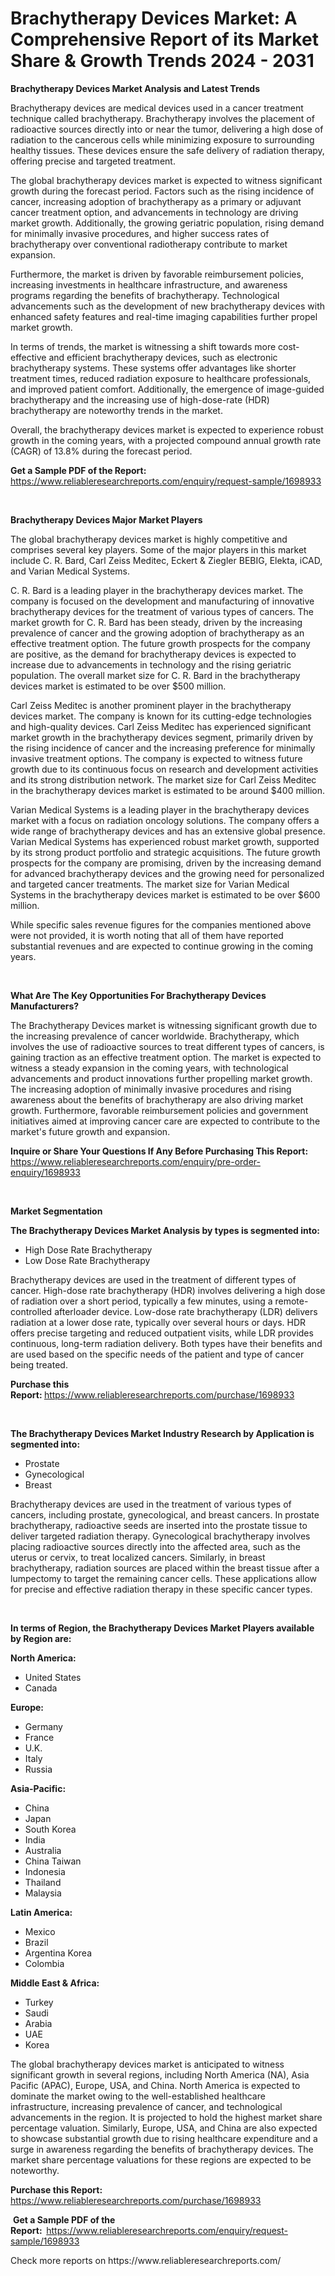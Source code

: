 <p><h1>Brachytherapy Devices Market: A Comprehensive Report of its Market Share & Growth Trends 2024 - 2031</h1></p><p><strong>Brachytherapy Devices Market Analysis and Latest Trends</strong></p>
<p><p>Brachytherapy devices are medical devices used in a cancer treatment technique called brachytherapy. Brachytherapy involves the placement of radioactive sources directly into or near the tumor, delivering a high dose of radiation to the cancerous cells while minimizing exposure to surrounding healthy tissues. These devices ensure the safe delivery of radiation therapy, offering precise and targeted treatment.</p><p>The global brachytherapy devices market is expected to witness significant growth during the forecast period. Factors such as the rising incidence of cancer, increasing adoption of brachytherapy as a primary or adjuvant cancer treatment option, and advancements in technology are driving market growth. Additionally, the growing geriatric population, rising demand for minimally invasive procedures, and higher success rates of brachytherapy over conventional radiotherapy contribute to market expansion.</p><p>Furthermore, the market is driven by favorable reimbursement policies, increasing investments in healthcare infrastructure, and awareness programs regarding the benefits of brachytherapy. Technological advancements such as the development of new brachytherapy devices with enhanced safety features and real-time imaging capabilities further propel market growth.</p><p>In terms of trends, the market is witnessing a shift towards more cost-effective and efficient brachytherapy devices, such as electronic brachytherapy systems. These systems offer advantages like shorter treatment times, reduced radiation exposure to healthcare professionals, and improved patient comfort. Additionally, the emergence of image-guided brachytherapy and the increasing use of high-dose-rate (HDR) brachytherapy are noteworthy trends in the market.</p><p>Overall, the brachytherapy devices market is expected to experience robust growth in the coming years, with a projected compound annual growth rate (CAGR) of 13.8% during the forecast period.</p></p>
<p><strong>Get a Sample PDF of the Report:&nbsp;</strong> <a href="https://www.reliableresearchreports.com/enquiry/request-sample/1698933">https://www.reliableresearchreports.com/enquiry/request-sample/1698933</a></p>
<p>&nbsp;</p>
<p><strong>Brachytherapy Devices Major Market Players</strong></p>
<p><p>The global brachytherapy devices market is highly competitive and comprises several key players. Some of the major players in this market include C. R. Bard, Carl Zeiss Meditec, Eckert & Ziegler BEBIG, Elekta, iCAD, and Varian Medical Systems.</p><p>C. R. Bard is a leading player in the brachytherapy devices market. The company is focused on the development and manufacturing of innovative brachytherapy devices for the treatment of various types of cancers. The market growth for C. R. Bard has been steady, driven by the increasing prevalence of cancer and the growing adoption of brachytherapy as an effective treatment option. The future growth prospects for the company are positive, as the demand for brachytherapy devices is expected to increase due to advancements in technology and the rising geriatric population. The overall market size for C. R. Bard in the brachytherapy devices market is estimated to be over $500 million.</p><p>Carl Zeiss Meditec is another prominent player in the brachytherapy devices market. The company is known for its cutting-edge technologies and high-quality devices. Carl Zeiss Meditec has experienced significant market growth in the brachytherapy devices segment, primarily driven by the rising incidence of cancer and the increasing preference for minimally invasive treatment options. The company is expected to witness future growth due to its continuous focus on research and development activities and its strong distribution network. The market size for Carl Zeiss Meditec in the brachytherapy devices market is estimated to be around $400 million.</p><p>Varian Medical Systems is a leading player in the brachytherapy devices market with a focus on radiation oncology solutions. The company offers a wide range of brachytherapy devices and has an extensive global presence. Varian Medical Systems has experienced robust market growth, supported by its strong product portfolio and strategic acquisitions. The future growth prospects for the company are promising, driven by the increasing demand for advanced brachytherapy devices and the growing need for personalized and targeted cancer treatments. The market size for Varian Medical Systems in the brachytherapy devices market is estimated to be over $600 million.</p><p>While specific sales revenue figures for the companies mentioned above were not provided, it is worth noting that all of them have reported substantial revenues and are expected to continue growing in the coming years.</p></p>
<p>&nbsp;</p>
<p><strong>What Are The Key Opportunities For Brachytherapy Devices Manufacturers?</strong></p>
<p><p>The Brachytherapy Devices market is witnessing significant growth due to the increasing prevalence of cancer worldwide. Brachytherapy, which involves the use of radioactive sources to treat different types of cancers, is gaining traction as an effective treatment option. The market is expected to witness a steady expansion in the coming years, with technological advancements and product innovations further propelling market growth. The increasing adoption of minimally invasive procedures and rising awareness about the benefits of brachytherapy are also driving market growth. Furthermore, favorable reimbursement policies and government initiatives aimed at improving cancer care are expected to contribute to the market's future growth and expansion.</p></p>
<p><strong>Inquire or Share Your Questions If Any Before Purchasing This Report:</strong> <a href="https://www.reliableresearchreports.com/enquiry/pre-order-enquiry/1698933">https://www.reliableresearchreports.com/enquiry/pre-order-enquiry/1698933</a></p>
<p>&nbsp;</p>
<p><strong>Market Segmentation</strong></p>
<p><strong>The Brachytherapy Devices Market Analysis by types is segmented into:</strong></p>
<p><ul><li>High Dose Rate Brachytherapy</li><li>Low Dose Rate Brachytherapy</li></ul></p>
<p><p>Brachytherapy devices are used in the treatment of different types of cancer. High-dose rate brachytherapy (HDR) involves delivering a high dose of radiation over a short period, typically a few minutes, using a remote-controlled afterloader device. Low-dose rate brachytherapy (LDR) delivers radiation at a lower dose rate, typically over several hours or days. HDR offers precise targeting and reduced outpatient visits, while LDR provides continuous, long-term radiation delivery. Both types have their benefits and are used based on the specific needs of the patient and type of cancer being treated.</p></p>
<p><strong>Purchase this Report:&nbsp;</strong><a href="https://www.reliableresearchreports.com/purchase/1698933">https://www.reliableresearchreports.com/purchase/1698933</a></p>
<p>&nbsp;</p>
<p><strong>The Brachytherapy Devices Market Industry Research by Application is segmented into:</strong></p>
<p><ul><li>Prostate</li><li>Gynecological</li><li>Breast</li></ul></p>
<p><p>Brachytherapy devices are used in the treatment of various types of cancers, including prostate, gynecological, and breast cancers. In prostate brachytherapy, radioactive seeds are inserted into the prostate tissue to deliver targeted radiation therapy. Gynecological brachytherapy involves placing radioactive sources directly into the affected area, such as the uterus or cervix, to treat localized cancers. Similarly, in breast brachytherapy, radiation sources are placed within the breast tissue after a lumpectomy to target the remaining cancer cells. These applications allow for precise and effective radiation therapy in these specific cancer types.</p></p>
<p>&nbsp;</p>
<p><strong>In terms of Region, the Brachytherapy Devices Market Players available by Region are:</strong></p>
<p>
    <p> <strong> North America: </strong>
        <ul>
            <li>United States</li>
            <li>Canada</li>
        </ul>
        </p> 
    <p> <strong> Europe: </strong>
        <ul>
            <li>Germany</li>
            <li>France</li>
            <li>U.K.</li>
            <li>Italy</li>
            <li>Russia</li>
        </ul>
        </p> 
    <p> <strong> Asia-Pacific: </strong>
        <ul>
            <li>China</li>
            <li>Japan</li>
            <li>South Korea</li>
            <li>India</li>
            <li>Australia</li>
            <li>China Taiwan</li>
            <li>Indonesia</li>
            <li>Thailand</li>
            <li>Malaysia</li>
        </ul>
        </p> 
    <p> <strong> Latin America: </strong>
        <ul>
            <li>Mexico</li>
            <li>Brazil</li>
            <li>Argentina Korea</li>
            <li>Colombia</li>
        </ul>
        </p> 
    <p> <strong> Middle East & Africa: </strong>
        <ul>
            <li>Turkey</li>
            <li>Saudi</li>
            <li>Arabia</li>
            <li>UAE</li>
            <li>Korea</li>
        </ul>
    </p>
    </p>
<p><p>The global brachytherapy devices market is anticipated to witness significant growth in several regions, including North America (NA), Asia Pacific (APAC), Europe, USA, and China. North America is expected to dominate the market owing to the well-established healthcare infrastructure, increasing prevalence of cancer, and technological advancements in the region. It is projected to hold the highest market share percentage valuation. Similarly, Europe, USA, and China are also expected to showcase substantial growth due to rising healthcare expenditure and a surge in awareness regarding the benefits of brachytherapy devices. The market share percentage valuations for these regions are expected to be noteworthy.</p></p>
<p><strong>Purchase this Report: </strong><a href="https://www.reliableresearchreports.com/purchase/1698933">https://www.reliableresearchreports.com/purchase/1698933</a></p>
<p>&nbsp;<strong>Get a Sample PDF of the Report:&nbsp;&nbsp;</strong><a href="https://www.reliableresearchreports.com/enquiry/request-sample/1698933">https://www.reliableresearchreports.com/enquiry/request-sample/1698933</a></p>
<p><strong></strong></p>
<p>Check more reports on https://www.reliableresearchreports.com/</p>